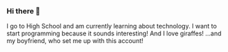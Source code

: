 ### Hi there 👋
I go to High School and am currently learning about technology. I want to start programming because it sounds interesting! And I love giraffes! ...and my boyfriend, who set me up with this account!

<!--
**numeralfairy/numeralfairy** is a ✨ _special_ ✨ repository because its `README.md` (this file) appears on your GitHub profile.

Here are some ideas to get you started:

- 🔭 I’m currently working on ...
- 🌱 I’m currently learning ...
- 👯 I’m looking to collaborate on ...
- 🤔 I’m looking for help with ...
- 💬 Ask me about ...
- 📫 How to reach me: ...
- 😄 Pronouns: ...
- ⚡ Fun fact: ...
-->
